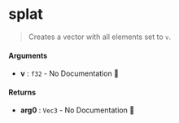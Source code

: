 # splat

>  Creates a vector with all elements set to `v`.

#### Arguments

- **v** : `f32` \- No Documentation 🚧

#### Returns

- **arg0** : `Vec3` \- No Documentation 🚧